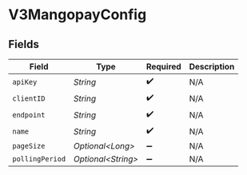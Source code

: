 # V3MangopayConfig


## Fields

| Field               | Type                | Required            | Description         |
| ------------------- | ------------------- | ------------------- | ------------------- |
| `apiKey`            | *String*            | :heavy_check_mark:  | N/A                 |
| `clientID`          | *String*            | :heavy_check_mark:  | N/A                 |
| `endpoint`          | *String*            | :heavy_check_mark:  | N/A                 |
| `name`              | *String*            | :heavy_check_mark:  | N/A                 |
| `pageSize`          | *Optional\<Long>*   | :heavy_minus_sign:  | N/A                 |
| `pollingPeriod`     | *Optional\<String>* | :heavy_minus_sign:  | N/A                 |
